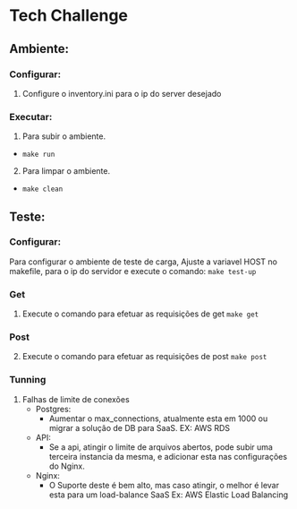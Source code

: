 # Tech Challenge 

## Ambiente:
### Configurar:
1. Configure o inventory.ini para o ip do server desejado

### Executar:
1. Para subir o ambiente.
  - ``` make run ```
  
2. Para limpar o ambiente.
  - ``` make clean ```

## Teste:
### Configurar:
Para configurar o ambiente de teste de carga,
Ajuste a variavel HOST no makefile, para o ip do servidor e execute o comando:
``` make test-up ```
### Get
1. Execute o comando para efetuar as requisições de get
``` make get ```
### Post
2. Execute o comando para efetuar as requisições de post
``` make post ```

### Tunning
1. Falhas de limite de conexões
   - Postgres:
     - Aumentar o max_connections, atualmente esta em 1000 ou migrar a solução de DB para SaaS.
     EX: AWS RDS
   - API:
     - Se a api, atingir o limite de arquivos abertos, pode subir uma terceira instancia da mesma,
     e adicionar esta nas configurações do Nginx.
   - Nginx:
     - O Suporte deste é bem alto, mas caso atingir, o melhor é levar esta para um load-balance SaaS
     Ex: AWS Elastic Load Balancing